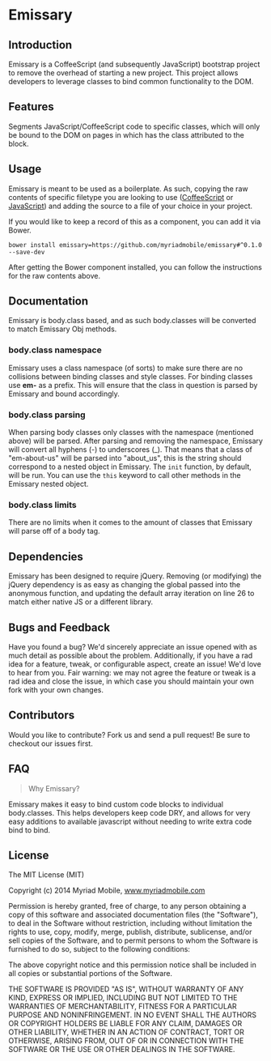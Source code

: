 Emissary
========

Introduction
-------
Emissary is a CoffeeScript (and subsequently JavaScript) bootstrap project to remove the overhead of starting a new project. This project allows developers to leverage classes to bind common functionality to the DOM.

Features
-------
Segments JavaScript/CoffeeScript code to specific classes, which will only be bound to the DOM on pages in which has the class attributed to the block.

Usage
-------
Emissary is meant to be used as a boilerplate. As such, copying the raw contents of specific filetype you are looking to use ([CoffeeScript]() or [JavaScript]()) and adding the source to a file of your choice in your project.

If you would like to keep a record of this as a component, you can add it via Bower.

```
bower install emissary=https://github.com/myriadmobile/emissary#^0.1.0 --save-dev
```

After getting the Bower component installed, you can follow the instructions for the raw contents above.

Documentation
-------
Emissary is body.class based, and as such body.classes will be converted to match Emissary Obj methods.

### body.class namespace
Emissary uses a class namespace (of sorts) to make sure there are no collisions between binding classes and style classes. For binding classes use **em-** as a prefix. This will ensure that the class in question is parsed by Emissary and bound accordingly. 

### body.class parsing
When parsing body classes only classes with the namespace (mentioned above) will be parsed. After parsing and removing the namespace, Emissary will convert all hyphens (-) to underscores (_). That means that a class of "em-about-us" will be parsed into "about_us", this is the string should correspond to a nested object in Emissary. The ```init``` function, by default, will be run. You can use the ```this``` keyword to call other methods in the Emissary nested object.

### body.class limits
There are no limits when it comes to the amount of classes that Emissary will parse off of a body tag.

Dependencies
-------
Emissary has been designed to require jQuery. Removing (or modifying) the jQuery dependency is as easy as changing the global passed into the anonymous function, and updating the default array iteration on line 26 to match either native JS or a different library.

Bugs and Feedback
-------
Have you found a bug? We'd sincerely appreciate an issue opened with as much detail as possible about the problem. Additionally, if you have a rad idea for a feature, tweak, or configurable aspect, create an issue! We'd love to hear from you. Fair warning: we may not agree the feature or tweak is a rad idea and close the issue, in which case you should maintain your own fork with your own changes.

Contributors
-------

Would you like to contribute? Fork us and send a pull request! Be sure to checkout our issues first.


FAQ
-------
> Why Emissary?

Emissary makes it easy to bind custom code blocks to individual body.classes. This helps developers keep code DRY, and allows for very easy additions to available javascript without needing to write extra code bind to bind.

License
--------
The MIT License (MIT)

Copyright (c) 2014 Myriad Mobile, www.myriadmobile.com

Permission is hereby granted, free of charge, to any person obtaining a copy of this software and associated documentation files (the "Software"), to deal in the Software without restriction, including without limitation the rights to use, copy, modify, merge, publish, distribute, sublicense, and/or sell copies of the Software, and to permit persons to whom the Software is furnished to do so, subject to the following conditions:

The above copyright notice and this permission notice shall be included in all copies or substantial portions of the Software.

THE SOFTWARE IS PROVIDED "AS IS", WITHOUT WARRANTY OF ANY KIND, EXPRESS OR IMPLIED, INCLUDING BUT NOT LIMITED TO THE WARRANTIES OF MERCHANTABILITY, FITNESS FOR A PARTICULAR PURPOSE AND NONINFRINGEMENT. IN NO EVENT SHALL THE AUTHORS OR COPYRIGHT HOLDERS BE LIABLE FOR ANY CLAIM, DAMAGES OR OTHER LIABILITY, WHETHER IN AN ACTION OF CONTRACT, TORT OR OTHERWISE, ARISING FROM, OUT OF OR IN CONNECTION WITH THE SOFTWARE OR THE USE OR OTHER DEALINGS IN THE SOFTWARE.
